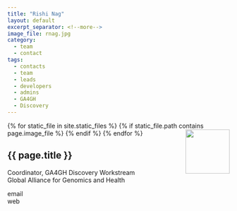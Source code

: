 ```yaml
---
title: "Rishi Nag"
layout: default
excerpt_separator: <!--more-->
image_file: rnag.jpg
category:
  - team
  - contact
tags:
  - contacts
  - team
  - leads
  - developers
  - admins
  - GA4GH
  - Discovery
---
```


{% for static_file in site.static_files %}
  {% if static_file.path contains page.image_file %}
<img style="float: right; width: 100px;" src="{{ static_file.path | relative_url}}" />
  {% endif %}
{% endfor %}

## {{ page.title }}

Coordinator, GA4GH Discovery Workstream  
Global Alliance for Genomics and Health  

<!--more-->

email []()  
web []()  

